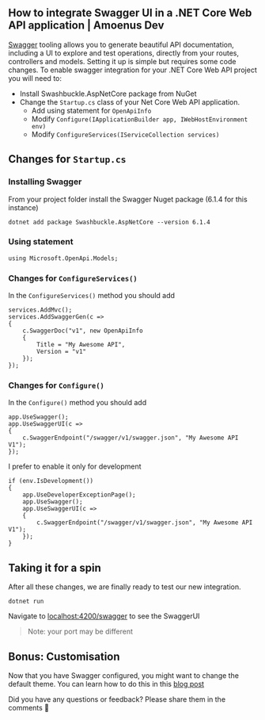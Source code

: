 ## How to integrate Swagger UI in a .NET Core Web API application | Amoenus Dev

[Swagger](https://swagger.io/) tooling allows you to generate beautiful API documentation, including a UI to explore and test operations, directly from your routes, controllers and models.
Setting it up is simple but requires some code changes.
To enable swagger integration for your .NET Core Web API project you will need to:
- Install Swashbuckle.AspNetCore package from NuGet
- Change the `Startup.cs` class of your Net Core Web API application.
   - Add using statement for `OpenApiInfo` 
   - Modify `Configure(IApplicationBuilder app, IWebHostEnvironment env)`
   - Modify `ConfigureServices(IServiceCollection services)`

## Changes for `Startup.cs`
### Installing Swagger
From your project folder install the Swagger Nuget package (6.1.4 for this instance)
```Terminal
dotnet add package Swashbuckle.AspNetCore --version 6.1.4
```
### Using statement
```CSharp
using Microsoft.OpenApi.Models;
```
### Changes for `ConfigureServices()`
In the `ConfigureServices()` method you should add
```CSharp
services.AddMvc();
services.AddSwaggerGen(c =>
{
    c.SwaggerDoc("v1", new OpenApiInfo
    {
        Title = "My Awesome API",
        Version = "v1"
    });
});
```
### Changes for `Configure()`
In the `Configure()` method you should add
```CSharp
app.UseSwagger();
app.UseSwaggerUI(c =>
{
    c.SwaggerEndpoint("/swagger/v1/swagger.json", "My Awesome API V1");
});
```
I prefer to enable it only for development
```CSharp
if (env.IsDevelopment())
{
    app.UseDeveloperExceptionPage();
    app.UseSwagger();
    app.UseSwaggerUI(c =>
    {
        c.SwaggerEndpoint("/swagger/v1/swagger.json", "My Awesome API V1");
    });
}
```
## Taking it for a spin
After all these changes, we are finally ready to test our new integration.
```Terminal
dotnet run
```
Navigate to [localhost:4200/swagger](localhost:4200/swagger) to see the SwaggerUI 
> Note: your port may be different

## Bonus: Customisation
Now that you have Swagger configured, you might want to change the default theme.
You can learn how to do this in this  [blog post](https://amoenus.dev/swagger-dark-theme) 

Did you have any questions or feedback? Please share them in the comments 🤗
